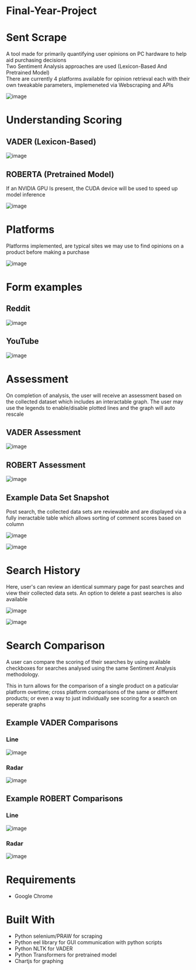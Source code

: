 # Final-Year-Project

# Sent Scrape

A tool made for primarily quantifying user opinions on PC hardware to help aid purchasing decisions  
Two Sentiment Analysis approaches are used (Lexicon-Based And Pretrained Model)  
There are currently 4 platforms available for opinion retrieval each with their own tweakable parameters, implemeneted via Webscraping and APIs  

![image](https://user-images.githubusercontent.com/77795437/201180710-688bd3ae-bc17-4424-b624-1ed042fc6e7f.png)

# Understanding Scoring

## VADER (Lexicon-Based)
![image](https://user-images.githubusercontent.com/77795437/201168914-93dc8fc9-4c7a-4f17-a658-68ad3e83495f.png)
## ROBERTA (Pretrained Model)
If an NVIDIA GPU Is present, the CUDA device will be used to speed up model inference

![image](https://user-images.githubusercontent.com/77795437/201169078-3e8129cd-2471-4070-8d3d-069dc80e8edf.png)

# Platforms 

Platforms implemented, are typical sites we may use to find opinions on a product before making a purchase

![image](https://user-images.githubusercontent.com/77795437/201179855-24270606-0b0b-4776-ab38-edb85d51061c.png)

# Form examples

## Reddit 

![image](https://user-images.githubusercontent.com/77795437/201761781-26d767ea-7156-410f-ac49-ce2fa3102be2.png)

## YouTube

![image](https://user-images.githubusercontent.com/77795437/201761977-de559c19-9985-42b1-bf6b-7a7b740a8fbe.png)

# Assessment

On completion of analysis, the user will receive an assessment based on the collected dataset which includes an interactable graph. The user may use the legends to enable/disable plotted lines and the graph will auto rescale

## VADER Assessment
![image](https://user-images.githubusercontent.com/77795437/198414330-42e52491-8edd-4354-ac22-0e785f3572ac.png)

## ROBERT Assessment
![image](https://user-images.githubusercontent.com/77795437/198414000-93e466b3-2a5f-48ee-ab18-f5efbc302573.png)

## Example Data Set Snapshot

Post search, the collected data sets are reviewable and are displayed via a fully ineractable table which allows sorting of comment scores based on column

![image](https://user-images.githubusercontent.com/77795437/201177609-8ddc76ce-3d57-420a-a473-c4ddf874a339.png)

![image](https://user-images.githubusercontent.com/77795437/201179369-68d74e4a-a7b2-4e22-86a3-469a7d3010e0.png)

# Search History 

Here, user's can review an identical summary page for past searches and view their collected data sets. An option to delete a past searches is also available 

![image](https://user-images.githubusercontent.com/77795437/201176643-bfbea628-81d4-4a88-86d7-d541bd67659a.png)

![image](https://user-images.githubusercontent.com/77795437/201763196-fc68879b-2747-4d8d-bf12-dd1fcca261cf.png)

# Search Comparison

A user can compare the scoring of their searches by using available checkboxes for searches analysed using the same Sentiment Analysis methodology.  

This in turn allows for the comparison of a single product on a paticular platform overtime; cross platform comparisons of the same or different products; or even a way to just individually see scoring for a search on seperate graphs

## Example VADER Comparisons

### Line

![image](https://user-images.githubusercontent.com/77795437/198415764-b59b1672-4b97-4c6f-ba41-73fb69ae5bbc.png)

### Radar

![image](https://user-images.githubusercontent.com/77795437/198905383-44118c29-0813-4ae7-8c87-9435268abbfa.png)

## Example ROBERT Comparisons

### Line

![image](https://user-images.githubusercontent.com/77795437/198416024-40cf9486-f89b-4c7b-b37a-6f7c99f6f211.png)

### Radar

![image](https://user-images.githubusercontent.com/77795437/198905603-df38fc7d-533c-4202-ae2a-86c146441fdb.png)

# Requirements
- Google Chrome

# Built With

- Python selenium/PRAW for scraping
- Python eel library for GUI communication with python scripts
- Python NLTK for VADER 
- Python Transformers for pretrained model
- Chartjs for graphing
